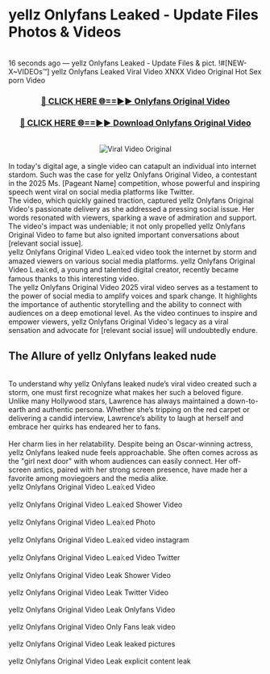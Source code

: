 # yellz Onlyfans Leaked - Update Files Photos & Videos 
<br>
16 seconds ago — yellz Onlyfans Leaked - Update Files & pict. !#[NEW-X~VIDEOs™] yellz Onlyfans Leaked Viral Video XNXX Video Original Hot Sex porn Video
<br>
<div align="center">
<h3><a href="http://freeplayer.one?title=yellz&ref=25OR" rel="nofollow">🔴 CLICK HERE 🌐==►► Onlyfans Original Video</a></h3>
<h3><a href="http://freeplayer.one?title=yellz&ref=25OR" rel="nofollow">🔴 CLICK HERE 🌐==►► Download Onlyfans Original Video</a></h3>
<br>
<a href="http://freeplayer.one?title=yellz&ref=25OR" rel="nofollow" data-target="animated-image.originalLink"><img src="https://i.ibb.co.com/xMMVF88/686577567.gif" alt="Viral Video Original" style="max-width: 100%; display: inline-block;" data-target="animated-image.originalImage"></a>
</div>
<br>
In today's digital age, a single video can catapult an individual into internet stardom. Such was the case for yellz Onlyfans Original Video, a contestant in the 2025 Ms. [Pageant Name] competition, whose powerful and inspiring speech went viral on social media platforms like Twitter.
<br>
The video, which quickly gained traction, captured yellz Onlyfans Original Video's passionate delivery as she addressed a pressing social issue. Her words resonated with viewers, sparking a wave of admiration and support. The video's impact was undeniable; it not only propelled yellz Onlyfans Original Video to fame but also ignited important conversations about [relevant social issue].
<br>
yellz Onlyfans Original Video L.ea𝚔ed video took the internet by storm and amazed viewers on various social media platforms. yellz Onlyfans Original Video L.ea𝚔ed, a young and talented digital creator, recently became famous thanks to this interesting video.
<br>
The yellz Onlyfans Original Video 2025 viral video serves as a testament to the power of social media to amplify voices and spark change. It highlights the importance of authentic storytelling and the ability to connect with audiences on a deep emotional level. As the video continues to inspire and empower viewers, yellz Onlyfans Original Video's legacy as a viral sensation and advocate for [relevant social issue] will undoubtedly endure.
<br>
<h2>The Allure of yellz Onlyfans leaked nude</h2>
<br>
To understand why yellz Onlyfans leaked nude’s viral video created such a storm, one must first recognize what makes her such a beloved figure. Unlike many Hollywood stars, Lawrence has always maintained a down-to-earth and authentic persona. Whether she’s tripping on the red carpet or delivering a candid interview, Lawrence’s ability to laugh at herself and embrace her quirks has endeared her to fans.
<br><br>
Her charm lies in her relatability. Despite being an Oscar-winning actress, yellz Onlyfans leaked nude feels approachable. She often comes across as the "girl next door" with whom audiences can easily connect. Her off-screen antics, paired with her strong screen presence, have made her a favorite among moviegoers and the media alike.
<br>
yellz Onlyfans Original Video L.ea𝚔ed Video
<br><br>
yellz Onlyfans Original Video L.ea𝚔ed Shower Video
<br><br>
yellz Onlyfans Original Video L.ea𝚔ed Photo
<br><br>
yellz Onlyfans Original Video L.ea𝚔ed video instagram
<br><br>
yellz Onlyfans Original Video L.ea𝚔ed Video Twitter
<br><br>
yellz Onlyfans Original Video Leak Shower Video
<br><br>
yellz Onlyfans Original Video Leak Twitter Video
<br><br>
yellz Onlyfans Original Video Leak Onlyfans Video
<br><br>
yellz Onlyfans Original Video Only Fans leak video
<br><br>
yellz Onlyfans Original Video Leak leaked pictures
<br><br>
yellz Onlyfans Original Video Leak explicit content leak
